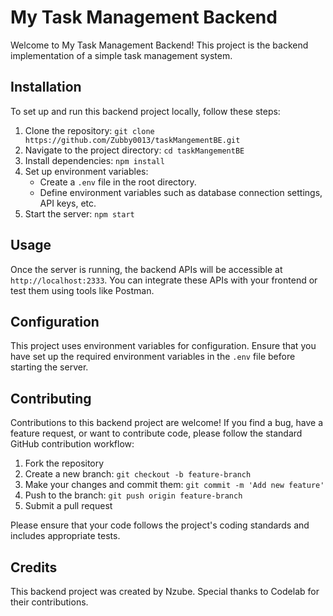 # My Task Management Backend

Welcome to My Task Management Backend! This project is the backend implementation of a simple task management system.

## Installation

To set up and run this backend project locally, follow these steps:

1. Clone the repository: `git clone https://github.com/Zubby0013/taskMangementBE.git`
2. Navigate to the project directory: `cd taskMangementBE`
3. Install dependencies: `npm install`
4. Set up environment variables:
   - Create a `.env` file in the root directory.
   - Define environment variables such as database connection settings, API keys, etc.
5. Start the server: `npm start`

## Usage

Once the server is running, the backend APIs will be accessible at `http://localhost:2333`. You can integrate these APIs with your frontend or test them using tools like Postman.

## Configuration

This project uses environment variables for configuration. Ensure that you have set up the required environment variables in the `.env` file before starting the server.

## Contributing

Contributions to this backend project are welcome! If you find a bug, have a feature request, or want to contribute code, please follow the standard GitHub contribution workflow:

1. Fork the repository
2. Create a new branch: `git checkout -b feature-branch`
3. Make your changes and commit them: `git commit -m 'Add new feature'`
4. Push to the branch: `git push origin feature-branch`
5. Submit a pull request

Please ensure that your code follows the project's coding standards and includes appropriate tests.

## Credits

This backend project was created by Nzube. Special thanks to Codelab for their contributions.

